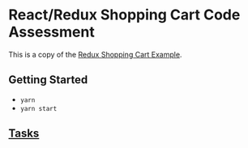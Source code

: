 # React/Redux Shopping Cart Code Assessment

This is a copy of the [Redux Shopping Cart Example](https://github.com/reactjs/redux/tree/master/examples/shopping-cart).

## Getting Started

* `yarn`
* `yarn start`


## [Tasks](/tasks.md)

